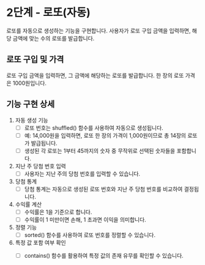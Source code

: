 # 2단계 - 로또(자동)

로또를 자동으로 생성하는 기능을 구현합니다. 사용자가 로또 구입 금액을 입력하면, 해당 금액에 맞는 수의 로또를 발급합니다.

## 로또 구입 및 가격

로또 구입 금액을 입력하면, 그 금액에 해당하는 로또를 발급합니다.
한 장의 로또 가격은 1000원입니다.

## 기능 구현 상세

1. 자동 생성 기능
   - [ ] 로또 번호는 shuffled() 함수를 사용하여 자동으로 생성됩니다.
   - [ ] 예: 14,000원을 입력하면, 로또 한 장의 가격이 1,000원이므로 총 14장의 로또가 발급됩니다.
   - [ ] 생성된 각 로또는 1부터 45까지의 숫자 중 무작위로 선택된 숫자들을 포함합니다.
2. 지난 주 당첨 번호 입력
   - [ ] 사용자는 지난 주의 당첨 번호를 입력할 수 있습니다.
3. 당첨 통계
   - [ ] 당첨 통계는 자동으로 생성된 로또 번호와 지난 주 당첨 번호를 비교하여 결정됩니다.
4. 수익률 계산
   - [ ] 수익률은 1을 기준으로 합니다.
   - [ ] 수익률이 1 미만이면 손해, 1 초과면 이익을 의미합니다.
5. 정렬 기능
   - [ ] sorted() 함수를 사용하여 로또 번호를 정렬할 수 있습니다.
6. 특정 값 포함 여부 확인
   - [ ] contains() 함수를 활용하여 특정 값의 존재 유무를 확인할 수 있습니다.

